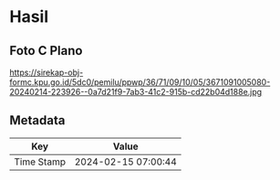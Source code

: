 # Hasil

## Foto C Plano

https://sirekap-obj-formc.kpu.go.id/5dc0/pemilu/ppwp/36/71/09/10/05/3671091005080-20240214-223926--0a7d21f9-7ab3-41c2-915b-cd22b04d188e.jpg


## Metadata

| Key        | Value               |
| ---------- | ------------------- |
| Time Stamp | 2024-02-15 07:00:44 |



